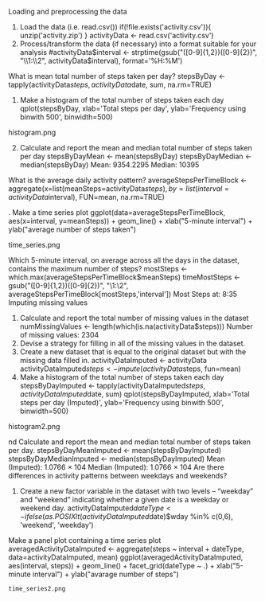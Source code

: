 Loading and preprocessing the data
1. Load the data (i.e. read.csv())
if(!file.exists('activity.csv')){
    unzip('activity.zip')
}
activityData <- read.csv('activity.csv')
2. Process/transform the data (if necessary) into a format suitable for your analysis
#activityData$interval <- strptime(gsub("([0-9]{1,2})([0-9]{2})", "\\1:\\2", activityData$interval), format='%H:%M')



What is mean total number of steps taken per day?
stepsByDay <- tapply(activityData$steps, activityData$date, sum, na.rm=TRUE)
1. Make a histogram of the total number of steps taken each day
qplot(stepsByDay, xlab='Total steps per day', ylab='Frequency using binwith 500', binwidth=500)

histogram.png


2. Calculate and report the mean and median total number of steps taken per day
stepsByDayMean <- mean(stepsByDay)
stepsByDayMedian <- median(stepsByDay)
Mean: 9354.2295
Median: 10395


What is the average daily activity pattern?
averageStepsPerTimeBlock <- aggregate(x=list(meanSteps=activityData$steps), by=list(interval=activityData$interval), FUN=mean, na.rm=TRUE)


. Make a time series plot
ggplot(data=averageStepsPerTimeBlock, aes(x=interval, y=meanSteps)) +
    geom_line() +
    xlab("5-minute interval") +
    ylab("average number of steps taken") 


time_series.png


Which 5-minute interval, on average across all the days in the dataset, contains the maximum number of steps?
mostSteps <- which.max(averageStepsPerTimeBlock$meanSteps)
timeMostSteps <-  gsub("([0-9]{1,2})([0-9]{2})", "\\1:\\2", averageStepsPerTimeBlock[mostSteps,'interval'])
Most Steps at: 8:35
Imputing missing values
1. Calculate and report the total number of missing values in the dataset
numMissingValues <- length(which(is.na(activityData$steps)))
Number of missing values: 2304
2. Devise a strategy for filling in all of the missing values in the dataset.
3. Create a new dataset that is equal to the original dataset but with the missing data filled in.
activityDataImputed <- activityData
activityDataImputed$steps <- impute(activityData$steps, fun=mean)
4. Make a histogram of the total number of steps taken each day
stepsByDayImputed <- tapply(activityDataImputed$steps, activityDataImputed$date, sum)
qplot(stepsByDayImputed, xlab='Total steps per day (Imputed)', ylab='Frequency using binwith 500', binwidth=500)



histogram2.png

nd Calculate and report the mean and median total number of steps taken per day.
stepsByDayMeanImputed <- mean(stepsByDayImputed)
stepsByDayMedianImputed <- median(stepsByDayImputed)
Mean (Imputed): 1.0766 × 104
Median (Imputed): 1.0766 × 104
Are there differences in activity patterns between weekdays and weekends?
1. Create a new factor variable in the dataset with two levels – “weekday” and “weekend” indicating whether a given date is a weekday or weekend day.
activityDataImputed$dateType <-  ifelse(as.POSIXlt(activityDataImputed$date)$wday %in% c(0,6), 'weekend', 'weekday')



 Make a panel plot containing a time series plot
averagedActivityDataImputed <- aggregate(steps ~ interval + dateType, data=activityDataImputed, mean)
ggplot(averagedActivityDataImputed, aes(interval, steps)) + 
    geom_line() + 
    facet_grid(dateType ~ .) +
    xlab("5-minute interval") + 
    ylab("avarage number of steps")
    
    
    time_series2.png
